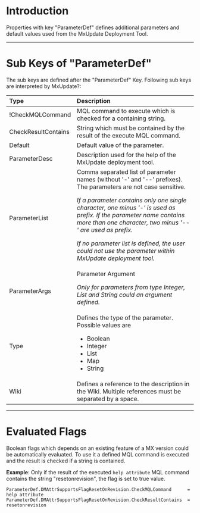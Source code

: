 

# Introduction #

Properties with key "ParameterDef" defines additional parameters and default values used from the
MxUpdate Deployment Tool.


---


# Sub Keys of "ParameterDef" #

The sub keys are defined after the "ParameterDef" Key. Following sub keys are interpreted by MxUpdate?:

| **Type**               | **Description** |
|:-----------------------|:----------------|
| !CheckMQLCommand       | MQL command to execute which is checked for a containing string. |
| CheckResultContains    | String which must be contained by the result of the execute MQL command. |
| Default                | Default value of the parameter.|
| ParameterDesc          | Description used for the help of the MxUpdate deployment tool.|
| ParameterList          | Comma separated list of parameter names (without '-' and '--' prefixes). The parameters are not case sensitive.<p><i>If a parameter contains only one single character, one minus '-' is used as prefix. If the parameter name contains more than one character, two minus '--' are used as prefix.</i></p><p><i>If no parameter list is defined, the user could not use the parameter within MxUpdate deployment tool.</i></p>|
| ParameterArgs          | Parameter Argument <p><i>Only for parameters from type Integer, List and String could an argument defined.</i></p>|
| Type                   | Defines the type of the parameter. Possible values are <ul><li>Boolean</li> <li>Integer</li> <li>List</li> <li>Map</li> <li>String</li></ul> |
| Wiki                   | Defines a reference to the description in the Wiki. Multiple references must be separated by a space. |


---


# Evaluated Flags #
Boolean flags which depends on an existing feature of a MX version could be
automatically evaluated. To use it a defined MQL command is executed and the
result is checked if a string is contained.

**Example**: Only if the result of the executed `help attribute` MQL command
contains the string "resetonrevision", the flag is set to true value.
```
ParameterDef.DMAttrSupportsFlagResetOnRevision.CheckMQLCommand      = help attribute
ParameterDef.DMAttrSupportsFlagResetOnRevision.CheckResultContains  = resetonrevision
```